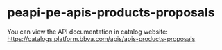 # peapi-pe-apis-products-proposals

You can view the API documentation in catalog website: https://catalogs.platform.bbva.com/apis/apis-products-proposals
